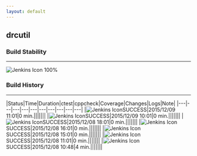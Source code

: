 ```yaml
---
layout: default
---
```

## drcutil
### Build Stability
___
![Jenkins Icon](http://jenkinshrg.github.io/images/48x48/health-80plus.png)
100%
  
### Build History
___
|Status|Time|Duration|<span class='badge'>ctest</span>|<span class='badge'>cppcheck</span>|Coverage|Changes|Logs|Note|
|---|---|---|---|---|---|---|---|---|---|
|![Jenkins Icon](http://jenkinshrg.github.io/images/24x24/blue.png)SUCCESS|2015/12/09 11:01|0 min.|||||||
|![Jenkins Icon](http://jenkinshrg.github.io/images/24x24/blue.png)SUCCESS|2015/12/09 10:01|0 min.|||||||
|![Jenkins Icon](http://jenkinshrg.github.io/images/24x24/blue.png)SUCCESS|2015/12/08 18:01|0 min.|||||||
|![Jenkins Icon](http://jenkinshrg.github.io/images/24x24/blue.png)SUCCESS|2015/12/08 16:01|0 min.|||||||
|![Jenkins Icon](http://jenkinshrg.github.io/images/24x24/blue.png)SUCCESS|2015/12/08 15:01|0 min.|||||||
|![Jenkins Icon](http://jenkinshrg.github.io/images/24x24/blue.png)SUCCESS|2015/12/08 11:01|0 min.|||||||
|![Jenkins Icon](http://jenkinshrg.github.io/images/24x24/blue.png)SUCCESS|2015/12/08 10:48|4 min.|||||||
